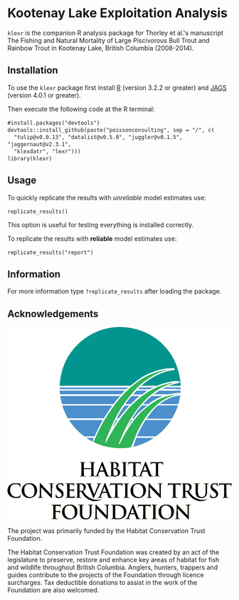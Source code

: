 <!-- README.md is generated from README.Rmd. Please edit that file -->
Kootenay Lake Exploitation Analysis
===================================

`klexr` is the companion R analysis package for Thorley et al.'s manuscript The Fishing and Natural Mortality of Large Piscivorous Bull Trout and Rainbow Trout in Kootenay Lake, British Columbia (2008-2014).

Installation
------------

To use the `klexr` package first install [R](http://cran.r-project.org) (version 3.2.2 or greater) and [JAGS](http://mcmc-jags.sourceforge.net) (version 4.0.1 or greater).

Then execute the following code at the R terminal:

    #install.packages("devtools")
    devtools::install_github(paste("poissonconsulting", sep = "/", c(
      "tulip@v0.0.13", "datalist@v0.5.0", "juggler@v0.1.5", "jaggernaut@v2.3.1",
      "klexdatr", "lexr")))
    library(klexr)

Usage
-----

To quickly replicate the results with *unreliable* model estimates use:

    replicate_results()

This option is useful for testing everything is installed correctly.

To replicate the results with **reliable** model estimates use:

    replicate_results("report")

Information
-----------

For more information type `?replicate_results` after loading the package.

Acknowledgements
----------------

![](logos.gif)

The project was primarily funded by the Habitat Conservation Trust Foundation.

The Habitat Conservation Trust Foundation was created by an act of the legislature to preserve, restore and enhance key areas of habitat for fish and wildlife throughout British Columbia. Anglers, hunters, trappers and guides contribute to the projects of the Foundation through licence surcharges. Tax deductible donations to assist in the work of the Foundation are also welcomed.
